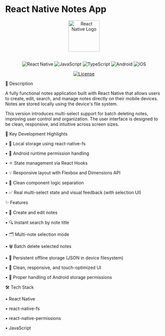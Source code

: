# React Native Notes App

<div align="center">
  <img src="https://reactnative.dev/img/header_logo.svg" width="100" alt="React Native Logo"/>
  <br/>
  <br/>
  
  ![React Native](https://img.shields.io/badge/React_Native-20232A?style=for-the-badge&logo=react&logoColor=61DAFB)
  ![JavaScript](https://img.shields.io/badge/JavaScript-F7DF1E?style=for-the-badge&logo=javascript&logoColor=black)
  ![TypeScript](https://img.shields.io/badge/TypeScript-007ACC?style=for-the-badge&logo=typescript&logoColor=white)
  ![Android](https://img.shields.io/badge/Android-3DDC84?style=for-the-badge&logo=android&logoColor=white)
  ![iOS](https://img.shields.io/badge/iOS-000000?style=for-the-badge&logo=apple&logoColor=white)
  
  [![License](https://img.shields.io/badge/License-MIT-blue.svg)](LICENSE)
</div>

📱 Description

A fully functional notes application built with React Native that allows users to create, edit, search, and manage notes directly on their mobile devices. Notes are stored locally using the device's file system.

This version introduces multi-select support for batch deleting notes, improving user control and organization. The user interface is designed to be clean, responsive, and intuitive across screen sizes.


🔧 Key Development Highlights

  •  📂 Local storage using react-native-fs

  •  📲 Android runtime permission handling

  •  ⚛️ State management via React Hooks

  •  💡 Responsive layout with Flexbox and Dimensions API

  •  🧠 Clean component logic separation

  •  ✅ Real multi-select state and visual feedback (with selection UI)


✨ Features

  •  📝 Create and edit notes

  •  🔍 Instant search by note title

  •  🗂️ Multi-note selection mode

  •  🗑️ Batch delete selected notes

  •  💾 Persistent offline storage (JSON in device filesystem)

  •  🧭 Clean, responsive, and touch-optimized UI

  •  🔐 Proper handling of Android storage permissions


🛠️ Tech Stack

  •  React Native

  •  react-native-fs

  •  react-native-permissions

  •  JavaScript